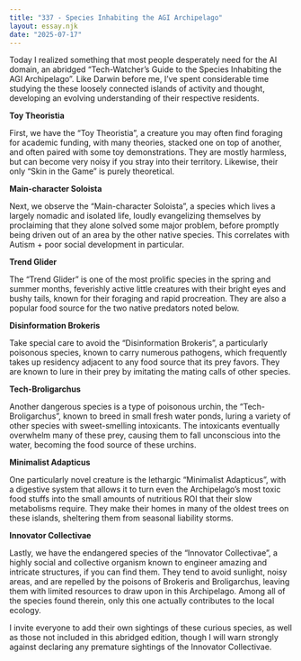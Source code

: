 ```yaml
---
title: "337 - Species Inhabiting the AGI Archipelago"
layout: essay.njk
date: "2025-07-17"
---
```


Today I realized something that most people desperately need for the AI domain, an abridged “Tech-Watcher’s Guide to the Species Inhabiting the AGI Archipelago”. Like Darwin before me, I’ve spent considerable time studying the these loosely connected islands of activity and thought, developing an evolving understanding of their respective residents.

**Toy Theoristia**

First, we have the “Toy Theoristia”, a creature you may often find foraging for academic funding, with many theories, stacked one on top of another, and often paired with some toy demonstrations. They are mostly harmless, but can become very noisy if you stray into their territory. Likewise, their only “Skin in the Game” is purely theoretical.

**Main-character Soloista**

Next, we observe the “Main-character Soloista”, a species which lives a largely nomadic and isolated life, loudly evangelizing themselves by proclaiming that they alone solved some major problem, before promptly being driven out of an area by the other native species. This correlates with Autism + poor social development in particular.

**Trend Glider**

The “Trend Glider” is one of the most prolific species in the spring and summer months, feverishly active little creatures with their bright eyes and bushy tails, known for their foraging and rapid procreation. They are also a popular food source for the two native predators noted below.

**Disinformation Brokeris**

Take special care to avoid the “Disinformation Brokeris”, a particularly poisonous species, known to carry numerous pathogens, which frequently takes up residency adjacent to any food source that its prey favors. They are known to lure in their prey by imitating the mating calls of other species.

**Tech-Broligarchus**

Another dangerous species is a type of poisonous urchin, the “Tech-Broligarchus”, known to breed in small fresh water ponds, luring a variety of other species with sweet-smelling intoxicants. The intoxicants eventually overwhelm many of these prey, causing them to fall unconscious into the water, becoming the food source of these urchins.

**Minimalist Adapticus**

One particularly novel creature is the lethargic “Minimalist Adapticus”, with a digestive system that allows it to turn even the Archipelago’s most toxic food stuffs into the small amounts of nutritious ROI that their slow metabolisms require. They make their homes in many of the oldest trees on these islands, sheltering them from seasonal liability storms.

**Innovator Collectivae**

Lastly, we have the endangered species of the “Innovator Collectivae”, a highly social and collective organism known to engineer amazing and intricate structures, if you can find them. They tend to avoid sunlight, noisy areas, and are repelled by the poisons of Brokeris and Broligarchus, leaving them with limited resources to draw upon in this Archipelago. Among all of the species found therein, only this one actually contributes to the local ecology.

I invite everyone to add their own sightings of these curious species, as well as those not included in this abridged edition, though I will warn strongly against declaring any premature sightings of the Innovator Collectivae.